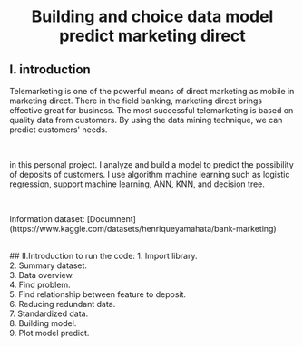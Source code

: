 # <center>Building and choice data model predict marketing direct </center>
## I. introduction
<p>Telemarketing is one of the powerful means of direct marketing as mobile in marketing direct. There in the field banking, marketing direct brings effective great for business. The most successful telemarketing is based on quality data from customers. By using the data mining technique, we can predict customers' needs.</p> <br>
<p>in this personal project. I analyze and build a model to predict the possibility of deposits of customers. I use algorithm machine learning such as logistic regression, support machine learning, ANN, KNN, and decision tree.</p> <br>
<p>Information dataset: [Documnent](https://www.kaggle.com/datasets/henriqueyamahata/bank-marketing)</p> <br>
## II.Introduction to run the code:
1. Import library.<br>
2. Summary dataset.<br>
3. Data overview.<br>
4. Find problem.<br>
5. Find relationship between feature to deposit.<br>
6. Reducing redundant data. <br>
7. Standardized data.<br>
8. Building model.<br>
9. Plot model predict.<br>


